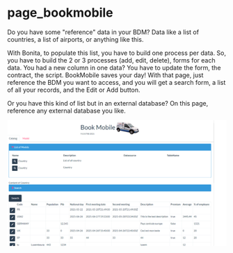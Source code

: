 # page_bookmobile


Do you have some "reference" data in your BDM? Data like a list of countries,  a list of airports, or anything like this.

With Bonita, to populate this list, you have to build one process per data. So, you have to build the 2 or 3 processes (add, edit, delete), forms for each data. You had a new column in one data? You have to update the form, the contract, the script.
BookMobile saves your day! With that page, just reference the BDM you want to access, and you will get a search form, a list of all your records, and the Edit or Add button.

Or you have this kind of list but in an external database? On this page, reference any external database you like.

<img src="Screenshoot_BookMobile.jpg"/> 
